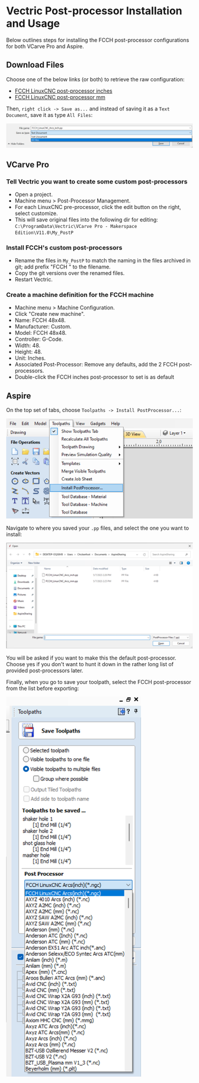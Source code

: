 # Vectric Post-processor Installation and Usage

Below outlines steps for installing the FCCH post-processor configurations for both VCarve Pro and Aspire.

## Download Files

Choose one of the below links (or both) to retrieve the raw configuration:

- [FCCH LinuxCNC post-processor inches](https://raw.githubusercontent.com/fortcollinscreatorhub/cnc/master/wood-48x48/software/vcarve-post-processors/FCCH_LinuxCNC_Arcs_inch.pp)
- [FCCH LinuxCNC post-processor mm](https://raw.githubusercontent.com/fortcollinscreatorhub/cnc/master/wood-48x48/software/vcarve-post-processors/FCCH_LinuxCNC_Arcs_mm.pp)

Then, `right click -> Save as...` and instead of saving it as a `Text Document`, save it as type `All Files`:

![Save As Dialogue](./images/save_as.png)

## VCarve Pro

### Tell Vectric you want to create some custom post-processors
 
* Open a project.
* Machine menu > Post-Processor Management.
* For each LinuxCNC pre-processor, click the edit button on the right, select customize.
* This will save original files into the following dir for editing:
  `C:\ProgramData\Vectric\VCarve Pro - Makerspace Edition\V11.0\My_PostP`

### Install FCCH's custom post-processors

* Rename the files in `My_PostP` to match the naming in the files archived in git; add prefix "FCCH " to the filename.
* Copy the git versions over the renamed files.
* Restart Vectric.

### Create a machine definition for the FCCH machine

* Machine menu > Machine Configuration.
* Click "Create new machine".
* Name: FCCH 48x48.
* Manufacturer: Custom.
* Model: FCCH 48x48.
* Controller: G-Code.
* Width: 48.
* Height: 48.
* Unit: Inches.
* Associated Post-Processor: Remove any defaults, add the 2 FCCH post-processors.
* Double-click the FCCH inches post-processor to set is as default

## Aspire

On the top set of tabs, choose `Toolpaths -> Install PostProcessor...`:

![Install PostProcessor](./images/install_postprocessor_1.png)

Navigate to where you saved your `.pp` files, and select the one you want to install:


![Select PostProcessor](./images/install_postprocessor_2.png)

You will be asked if you want to make this the default post-processor. Choose yes if you don't want to hunt it down in the rather
long list of provided post-processors later.

Finally, when you go to save your toolpath, select the FCCH post-processor from the list before exporting:

![Select PostProcessor](./images/choose_postprocessor.png)

